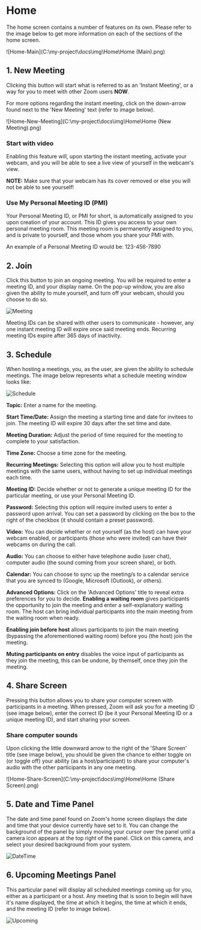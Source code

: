 # Home

The home screen contains a number of features on its own. Please refer to the image below to get more information on each of the sections of the home screen.

![Home-Main](C:\my-project\docs\img\Home\Home (Main).png)

## 1. New Meeting

Clicking this button will start what is referred to as an 'Instant Meeting', or a way for you to meet with other Zoom users **NOW**.

For more options regarding the instant meeting, click on the down-arrow found next to the 'New Meeting' text (refer to image below).

![Home-New-Meeting](C:\my-project\docs\img\Home\Home (New Meeting).png)

### Start with video

Enabling this feature will, upon starting the instant meeting, activate your webcam, and you will be able to see a live view of yourself in the webcam's view.

**NOTE:** Make sure that your webcam has its cover removed or else you will not be able to see yourself!

### Use My Personal Meeting ID (PMI)

Your Personal Meeting ID, or PMI for short, is automatically assigned to you upon creation of your account. This ID gives you access to your own personal meeting room. This meeting room is permanently assigned to you, and is private to yourself, and those whom you share your PMI with.

An example of a Personal Meeting ID would be: 123-456-7890

## 2. Join

Click this button to join an ongoing meeting. You will be required to enter a meeting ID, and your display name. On the pop-up window, you are also given the ability to mute yourself, and turn off your webcam, should you choose to do so.

![Meeting](C:\my-project\docs\img\Home\Meeting.png)

Meeting IDs can be shared with other users to communicate - however, any one instant meeting ID will expire once said meeting ends. Recurring meeting IDs expire after 365 days of inactivity.

## 3. Schedule

When hosting a meetings, you, as the user, are given the ability to schedule meetings. The image below represents what a schedule meeting window looks like:

![Schedule](C:\my-project\docs\img\Home\Schedule.png)

**Topic:** Enter a name for the meeting.

**Start Time/Date:** Assign the meeting a starting time and date for invitees to join. The meeting ID will expire 30 days after the set time and date.

**Meeting Duration:** Adjust the period of time required for the meeting to complete to your satisfaction.

**Time Zone:** Choose a time zone for the meeting.

**Recurring Meetings:** Selecting this option will allow you to host multiple meetings with the same users, without having to set up individual meetings each time.

**Meeting ID:** Decide whether or not to generate a unique meeting ID for the particular meeting, or use your Personal Meeting ID.

**Password:** Selecting this option will require invited users to enter a password upon arrival. You can set a password by clicking on the box to the right of the checkbox (it should contain a preset password).

**Video:** You can decide whether or not yourself (as the host) can have your webcam enabled, or participants (those who were invited) can have their webcams on during the call.

**Audio:** You can choose to either have telephone audio (user chat), computer audio (the sound coming from your screen share), or both.

**Calendar:** You can choose to sync up the meeting/s to a calendar service that you are synced to (Google, Microsoft (Outlook), or others).

**Advanced Options:** Click on the 'Advanced Options' title to reveal extra preferences for you to decide. **Enabling a waiting room** gives participants the opportunity to join the meeting and enter a self-explanatory waiting room. The host can bring individual participants into the main meeting from the waiting room when ready. 

**Enabling join before host** allows participants to join the main meeting (bypassing the aforementioned waiting room) before you (the host) join the meeting. 

**Muting participants on entry** disables the voice input of participants as they join the meeting, this can be undone, by themself, once they join the meeting.

## 4. Share Screen

Pressing this button allows you to share your computer screen with participants in a meeting. When pressed, Zoom will ask you for a meeting ID (see image below), enter the correct ID (be it your Personal Meeting ID or a unique meeting ID), and start sharing your screen.

### Share computer sounds

Upon clicking the little downward arrow to the right of the 'Share Screen' title (see image below), you should be given the chance to either toggle on (or toggle off) your ability (as a host/participant) to share your computer's audio with the other participants in any one meeting.

![Home-Share-Screen](C:\my-project\docs\img\Home\Home (Share Screen).png)

## 5. Date and Time Panel

The date and time panel found on Zoom's home screen displays the date and time that your device currently have set to it. You can change the background of the panel by simply moving your cursor over the panel until a camera icon appears at the top right of the panel. Click on this camera, and select your desired background from your system.

![DateTime](C:\my-project\docs\img\Home\DateTime.png)

## 6. Upcoming Meetings Panel

This particular panel will display all scheduled meetings coming up for you, either as a participant or a host. Any meeting that is soon to begin will have it's name displayed, the time at which it begins, the time at which it ends, and the meeting ID (refer to image below).

![Upcoming](C:\my-project\docs\img\Home\Upcoming.png)